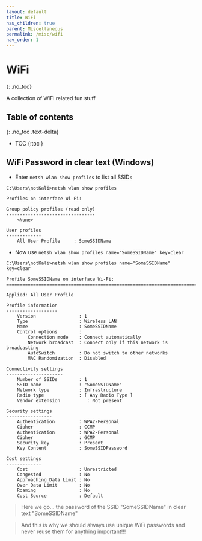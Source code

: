 ```yaml
---
layout: default
title: WiFi
has_children: true
parent: Miscellaneous
permalink: /misc/wifi
nav_order: 1
---
```

<!-- markdownlint-disable MD022 -->
<!-- markdownlint-disable MD025 -->

# WiFi
{: .no_toc}

A collection of WiFi related fun stuff

## Table of contents
{: .no_toc .text-delta}

- TOC
{:toc }

## WiFi Password in clear text (Windows)

- Enter `netsh wlan show profiles` to list all SSIDs 

```console
C:\Users\notKali>netsh wlan show profiles

Profiles on interface Wi-Fi:

Group policy profiles (read only)
---------------------------------
    <None>

User profiles
-------------
    All User Profile     : SomeSSIDName
```

- Now use `netsh wlan show profiles name="SomeSSIDName" key=clear`

```console
C:\Users\notKali>netsh wlan show profiles name="SomeSSIDName" key=clear

Profile SomeSSIDName on interface Wi-Fi:
=======================================================================

Applied: All User Profile

Profile information
-------------------
    Version                : 1
    Type                   : Wireless LAN
    Name                   : SomeSSIDName
    Control options        :
        Connection mode    : Connect automatically
        Network broadcast  : Connect only if this network is broadcasting
        AutoSwitch         : Do not switch to other networks
        MAC Randomization  : Disabled

Connectivity settings
---------------------
    Number of SSIDs        : 1
    SSID name              : "SomeSSIDName"
    Network type           : Infrastructure
    Radio type             : [ Any Radio Type ]
    Vendor extension          : Not present

Security settings
-----------------
    Authentication         : WPA2-Personal
    Cipher                 : CCMP
    Authentication         : WPA2-Personal
    Cipher                 : GCMP
    Security key           : Present
    Key Content            : SomeSSIDPassword

Cost settings
-------------
    Cost                   : Unrestricted
    Congested              : No
    Approaching Data Limit : No
    Over Data Limit        : No
    Roaming                : No
    Cost Source            : Default
```

> Here we go... the password of the SSID "SomeSSIDName" in clear text "SomeSSIDName"  
  
  
> And this is why we should always use unique WiFi passwords and never reuse them for anything important!!!
